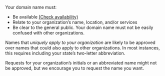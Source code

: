 Your domain name must:

- Be available [(Check availability)](../../#domain-input)
- Relate to your organization’s name, location, and/or services
- Be clear to the general public. Your domain name must not be easily confused with other organizations.

Names that <em>uniquely apply to your organization</em> are likely to be approved over names that could also apply to other organizations. In most instances, this requires including your state’s two-letter abbreviation. 

Requests for your organization’s initials or an abbreviated name might not be approved, but we encourage you to request the name you want.
